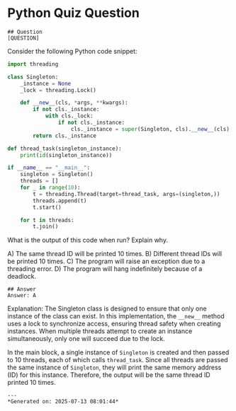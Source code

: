 # Python Quiz Question
    
    ## Question
    [QUESTION]
Consider the following Python code snippet:

```python
import threading

class Singleton:
    _instance = None
    _lock = threading.Lock()

    def __new__(cls, *args, **kwargs):
        if not cls._instance:
            with cls._lock:
                if not cls._instance:
                    cls._instance = super(Singleton, cls).__new__(cls)
        return cls._instance

def thread_task(singleton_instance):
    print(id(singleton_instance))

if __name__ == "__main__":
    singleton = Singleton()
    threads = []
    for _ in range(10):
        t = threading.Thread(target=thread_task, args=(singleton,))
        threads.append(t)
        t.start()

    for t in threads:
        t.join()
```

What is the output of this code when run? Explain why.

A) The same thread ID will be printed 10 times.
B) Different thread IDs will be printed 10 times.
C) The program will raise an exception due to a threading error.
D) The program will hang indefinitely because of a deadlock.
    
    ## Answer
    Answer: A

Explanation: 
The Singleton class is designed to ensure that only one instance of the class can exist. In this implementation, the `__new__` method uses a lock to synchronize access, ensuring thread safety when creating instances. When multiple threads attempt to create an instance simultaneously, only one will succeed due to the lock.

In the main block, a single instance of `Singleton` is created and then passed to 10 threads, each of which calls `thread_task`. Since all threads are passed the same instance of `Singleton`, they will print the same memory address (ID) for this instance. Therefore, the output will be the same thread ID printed 10 times.
    
    ---
    *Generated on: 2025-07-13 08:01:44*
    